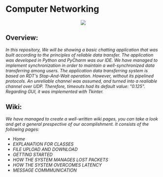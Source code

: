 # Computer Networking
<p align="center">
 <img
src="https://user-images.githubusercontent.com/101502571/158055673-3580c170-2e76-4b16-b09e-c4eb63afe261.PNG"
      >
 </p>
 

## Overview:
  _In this repository, We will be showing a basic chatting application that was built according to the principles of reliable data transfer.
  The application was developed in Python and PyCharm was our IDE. We have managed to implement synchronization in order to maintain a well-synchronized data transferring among users. The application data transferring system is based on RDT's Stop-And-Wait operation. However, without its pipelined protocols. An unreliable channel was assumed, and turned into a realiable channel over UDP. Therefore, timeouts had its default value: "0.125". Regarding GUI, it was implemented with Tkinter._
  
## Wiki:
  _We have managed to create a well-written wiki pages, you can take a look and get a general prespective of our acomplishment.
  It consists of the following pages:_
  - _Home_
  - _EXPLANATION FOR CLASSES_
  - _FILE UPLOAD AND DOWNLOAD_
  - _GETTING STARTED_
  - _HOW THE SYSTEM MANAGES LOST PACKETS_
  - _HOW THE SYSTEM OVERCOMES LATENCY_
  - _MESSAGE COMMMUNICATION_
